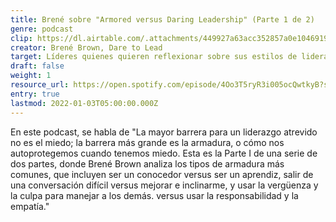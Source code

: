 ```yaml
---
title: Brené sobre "Armored versus Daring Leadership" (Parte 1 de 2)
genre: podcast
clip: https://dl.airtable.com/.attachments/449927a63acc352857a0e10469197b73/36977300/ScreenShot2021-06-21at08.24.06.png
creator: Brené Brown, Dare to Lead
target: Líderes quienes quieren reflexionar sobre sus estilos de liderazgo
draft: false
weight: 1
resource_url: https://open.spotify.com/episode/4Oo3T5ryR3i005ocQwtkyB?si=YCThx_ylS2KFV3VEk7K4-g&dl_branch=1
entry: true
lastmod: 2022-01-03T05:00:00.000Z
---
```


En este podcast, se habla de "La mayor barrera para un liderazgo atrevido no es el miedo; la barrera más grande es la armadura, o cómo nos autoprotegemos cuando tenemos miedo. Esta es la Parte I de una serie de dos partes, donde Brené Brown analiza los tipos de armadura más comunes, que incluyen ser un conocedor versus ser un aprendiz, salir de una conversación difícil versus mejorar e inclinarme, y usar la vergüenza y la culpa para manejar a los demás. versus usar la responsabilidad y la empatía."